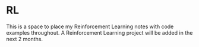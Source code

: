 # RL

This is a space to place my Reinforcement Learning notes with code examples throughout. A Reinforcement Learning project will be added in the next 2 months.
